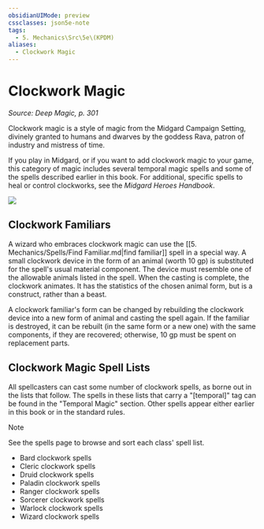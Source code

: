 ```yaml
---
obsidianUIMode: preview
cssclasses: json5e-note
tags:
  - 5. Mechanics\Src\5e\(KPDM)
aliases:
  - Clockwork Magic
---
```

# Clockwork Magic
*Source: Deep Magic, p. 301* 

Clockwork magic is a style of magic from the Midgard Campaign Setting, divinely granted to humans and dwarves by the goddess Rava, patron of industry and mistress of time.

If you play in Midgard, or if you want to add clockwork magic to your game, this category of magic includes several temporal magic spells and some of the spells described earlier in this book. For additional, specific spells to heal or control clockworks, see the *Midgard Heroes Handbook*.

![](https://raw.githubusercontent.com/TheGiddyLimit/homebrew/master/_img/KPDM/0106.webp#center)

## Clockwork Familiars

A wizard who embraces clockwork magic can use the [[5. Mechanics/Spells/Find Familiar.md\|find familiar]] spell in a special way. A small clockwork device in the form of an animal (worth 10 gp) is substituted for the spell's usual material component. The device must resemble one of the allowable animals listed in the spell. When the casting is complete, the clockwork animates. It has the statistics of the chosen animal form, but is a construct, rather than a beast.

A clockwork familiar's form can be changed by rebuilding the clockwork device into a new form of animal and casting the spell again. If the familiar is destroyed, it can be rebuilt (in the same form or a new one) with the same components, if they are recovered; otherwise, 10 gp must be spent on replacement parts.

## Clockwork Magic Spell Lists

All spellcasters can cast some number of clockwork spells, as borne out in the lists that follow. The spells in these lists that carry a "[temporal]" tag can be found in the "Temporal Magic" section. Other spells appear either earlier in this book or in the standard rules.

> [!note]
> See the spells page to browse and sort each class' spell list.

- Bard clockwork spells  
- Cleric clockwork spells  
- Druid clockwork spells  
- Paladin clockwork spells  
- Ranger clockwork spells  
- Sorcerer clockwork spells  
- Warlock clockwork spells  
- Wizard clockwork spells
